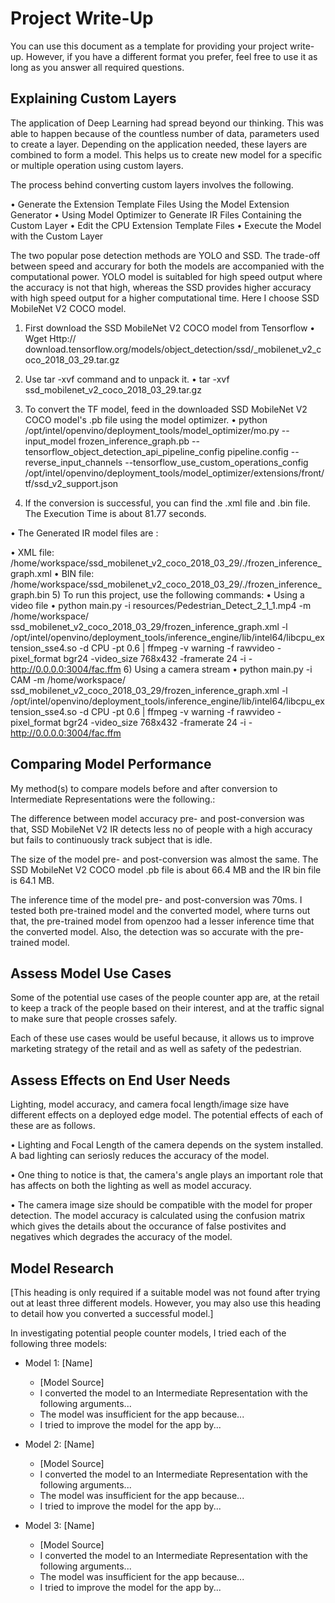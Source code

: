 # Project Write-Up

You can use this document as a template for providing your project write-up. However, if you
have a different format you prefer, feel free to use it as long as you answer all required
questions.

## Explaining Custom Layers

The application of Deep Learning had spread beyond our thinking. This was able to happen because of the countless number of data, parameters used to create a layer. Depending on the application needed, these layers are combined to form a model. This helps us to create new model for a specific or multiple operation using custom layers.

The process behind converting custom layers involves the following.

•	Generate the Extension Template Files Using the Model Extension Generator
•	Using Model Optimizer to Generate IR Files Containing the Custom Layer
•	Edit the CPU Extension Template Files
•	Execute the Model with the Custom Layer

The two popular pose detection methods are YOLO and SSD. The trade-off between speed and accurary for both the models are accompanied with the computational power. YOLO model is suitabled for high speed output where the accuracy is not that high, whereas the SSD provides higher accuracy with high speed output for a higher computational time. Here I choose SSD MobileNet V2 COCO model.
1)	First download the SSD MobileNet V2 COCO model from Tensorflow
•	Wget    Http:// download.tensorflow.org/models/object_detection/ssd/_mobilenet_v2_coco_2018_03_29.tar.gz 

2)	Use tar -xvf command and to unpack it.
•	tar -xvf ssd_mobilenet_v2_coco_2018_03_29.tar.gz
  
3)	To convert the TF model, feed in the downloaded SSD MobileNet V2 COCO model's .pb file using the model optimizer.
•	python /opt/intel/openvino/deployment_tools/model_optimizer/mo.py --input_model frozen_inference_graph.pb --tensorflow_object_detection_api_pipeline_config pipeline.config --reverse_input_channels --tensorflow_use_custom_operations_config /opt/intel/openvino/deployment_tools/model_optimizer/extensions/front/tf/ssd_v2_support.json

4)	If the conversion is successful, you can find the .xml file and .bin file. The Execution Time is about 81.77 seconds.

•	The Generated IR model files are :

•	XML file: /home/workspace/ssd_mobilenet_v2_coco_2018_03_29/./frozen_inference_graph.xml
•	BIN file: /home/workspace/ssd_mobilenet_v2_coco_2018_03_29/./frozen_inference_graph.bin
5)	To run this project, use the following commands:
•	Using a video file
•	python main.py -i resources/Pedestrian_Detect_2_1_1.mp4 -m /home/workspace/ ssd_mobilenet_v2_coco_2018_03_29/frozen_inference_graph.xml -l /opt/intel/openvino/deployment_tools/inference_engine/lib/intel64/libcpu_extension_sse4.so -d CPU -pt 0.6 | ffmpeg -v warning -f rawvideo -pixel_format bgr24 -video_size 768x432 -framerate 24 -i - http://0.0.0.0:3004/fac.ffm
6)	Using a camera stream
•	python main.py -i CAM -m /home/workspace/ ssd_mobilenet_v2_coco_2018_03_29/frozen_inference_graph.xml -l /opt/intel/openvino/deployment_tools/inference_engine/lib/intel64/libcpu_extension_sse4.so -d CPU -pt 0.6 | ffmpeg -v warning -f rawvideo -pixel_format bgr24 -video_size 768x432 -framerate 24 -i - http://0.0.0.0:3004/fac.ffm

## Comparing Model Performance

My method(s) to compare models before and after conversion to Intermediate Representations were the following.:

The difference between model accuracy pre- and post-conversion was that, SSD MobileNet V2 IR detects less no of people with a high accuracy but fails to continuously track subject that is idle.

The size of the model pre- and post-conversion was almost the same. The SSD MobileNet V2 COCO model .pb file is about 66.4 MB and the IR bin file is 64.1 MB.

The inference time of the model pre- and post-conversion was 70ms. I tested both pre-trained model and the converted model, where turns out that, the pre-trained model from openzoo had a lesser inference time that the converted model. Also, the detection was so accurate with the pre-trained model.

## Assess Model Use Cases
Some of the potential use cases of the people counter app are, at the retail to keep a track of the people based on their interest, and at the traffic signal to make sure that people crosses safely.

Each of these use cases would be useful because, it allows us to improve marketing strategy of the retail and as well as safety of the pedestrian.
## Assess Effects on End User Needs

Lighting, model accuracy, and camera focal length/image size have different effects on a deployed edge model. The potential effects of each of these are as follows.

•	Lighting and Focal Length of the camera depends on the system installed. A bad lighting can seriosly reduces the accuracy of the model.

•	One thing to notice is that, the camera's angle plays an important role that has affects on both the lighting as well as model accuracy.

•	The camera image size should be compatible with the model for proper detection. The model accuracy is calculated using the confusion matrix which gives the details about the occurance of false postivites and negatives which degrades the accuracy of the model.


## Model Research

[This heading is only required if a suitable model was not found after trying out at least three
different models. However, you may also use this heading to detail how you converted 
a successful model.]

In investigating potential people counter models, I tried each of the following three models:

- Model 1: [Name]
  - [Model Source]
  - I converted the model to an Intermediate Representation with the following arguments...
  - The model was insufficient for the app because...
  - I tried to improve the model for the app by...
  
- Model 2: [Name]
  - [Model Source]
  - I converted the model to an Intermediate Representation with the following arguments...
  - The model was insufficient for the app because...
  - I tried to improve the model for the app by...

- Model 3: [Name]
  - [Model Source]
  - I converted the model to an Intermediate Representation with the following arguments...
  - The model was insufficient for the app because...
  - I tried to improve the model for the app by...

